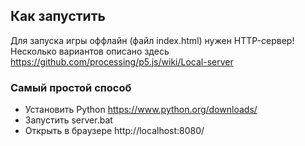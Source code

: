 ## Как запустить
Для запуска игры оффлайн (файл index.html) нужен HTTP-сервер! Несколько вариантов описано здесь https://github.com/processing/p5.js/wiki/Local-server

### Самый простой способ
- Установить Python https://www.python.org/downloads/
- Запустить server.bat
- Открыть в браузере http://localhost:8080/
